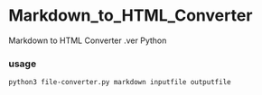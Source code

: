 # Markdown_to_HTML_Converter
Markdown to HTML Converter .ver Python

### usage
```
python3 file-converter.py markdown inputfile outputfile 
```
